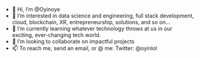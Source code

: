 - 👋 Hi, I’m @Oyinoye
- 👀 I’m interested in data science and engineering, full stack development, cloud, blockchain, XR, entrepreneurship, solutions, and so on...
- 🌱 I’m currently learning whatever technology throws at us in our exciting, ever-changing tech world.
- 💞️ I’m looking to collaborate on impactful projects
- 📫 To reach me, send an email, or @ me: Twitter: @oyinlol

<!---
Oyinoye/Oyinoye is a ✨ special ✨ repository because its my repository, hehee. (Lol)
--->
